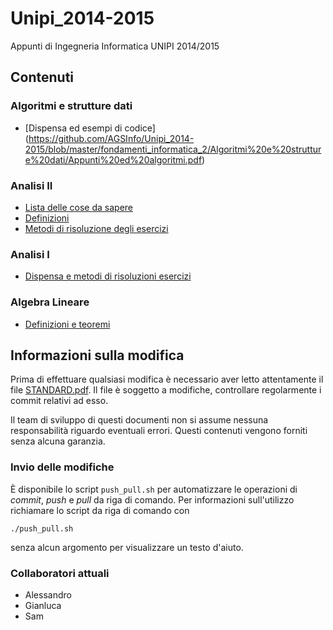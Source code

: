 # Unipi_2014-2015
Appunti di Ingegneria Informatica UNIPI 2014/2015

## Contenuti

### Algoritmi e strutture dati
 - [Dispensa ed esempi di codice] 
(https://github.com/AGSInfo/Unipi_2014-2015/blob/master/fondamenti_informatica_2/Algoritmi%20e%20strutture%20dati/Appunti%20ed%20algoritmi.pdf)

### Analisi II
 - [Lista delle cose da sapere](https://github.com/AGSInfo/Unipi_2014-2015/blob/master/analisi_2/Lista%20di%20cose%20da%20sapere.md)
 - [Definizioni](https://github.com/AGSInfo/Unipi_2014-2015/blob/master/analisi_2/Definizioni.pdf)
 - [Metodi di risoluzione degli esercizi](https://github.com/AGSInfo/Unipi_2014-2015/blob/master/analisi_2/come_risolvere_gli_esercizi.pdf)

### Analisi I
 - [Dispensa e metodi di risoluzioni esercizi](https://github.com/AGSInfo/Unipi_2014-2015/blob/master/analisi_1/Definitivo%20-%20Analisi%20I.pdf)

### Algebra Lineare
 - [Definizioni e teoremi](https://github.com/AGSInfo/Unipi_2014-2015/blob/master/algebra_lineare/Longhetto.pdf)

## Informazioni sulla modifica
Prima di effettuare qualsiasi modifica è necessario aver letto attentamente il file [STANDARD.pdf](https://github.com/AGSInfo/Unipi_2014-2015/blob/master/STANDARD.pdf?raw=true). Il file è soggetto a modifiche, controllare regolarmente i commit relativi ad esso.

Il team di sviluppo di questi documenti non si assume nessuna responsabilità riguardo eventuali errori.
Questi contenuti vengono forniti senza alcuna garanzia.

### Invio delle modifiche
È disponibile lo script `push_pull.sh` per automatizzare le operazioni di _commit_, _push_ e _pull_ da riga di comando. Per informazioni sull'utilizzo richiamare lo script da riga di comando con

    ./push_pull.sh
 
senza alcun argomento per visualizzare un testo d'aiuto.

### Collaboratori attuali
 - Alessandro
 - Gianluca
 - Sam
